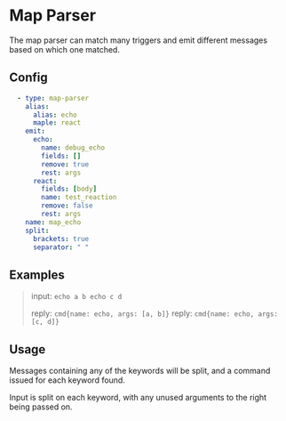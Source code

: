 # Map Parser

The map parser can match many triggers and emit different messages based on which one matched.

## Config

```yaml
  - type: map-parser
    alias:
      alias: echo
      maple: react
    emit:
      echo:
        name: debug_echo
        fields: []
        remove: true
        rest: args
      react:
        fields: [body]
        name: test_reaction
        remove: false
        rest: args
    name: map_echo
    split:
      brackets: true
      separator: " "
```

## Examples

> input: `echo a b echo c d`
>
> reply: `cmd{name: echo, args: [a, b]}`
> reply: `cmd{name: echo, args: [c, d]}`

## Usage

Messages containing any of the keywords will be split, and a command issued for each keyword found.

Input is split on each keyword, with any unused arguments to the right being passed on.
